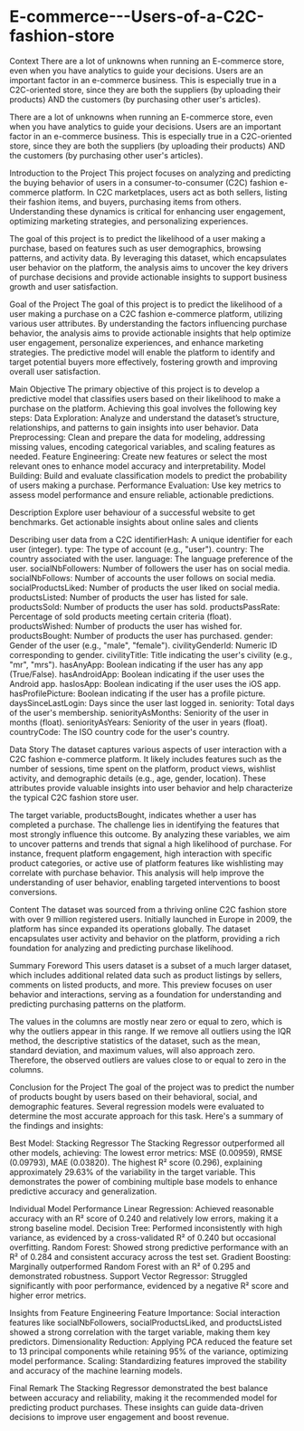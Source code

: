 # E-commerce---Users-of-a-C2C-fashion-store
Context
There are a lot of unknowns when running an E-commerce store, even when you have analytics to guide your decisions. Users are an important factor in an e-commerce business. This is especially true in a C2C-oriented store, since they are both the suppliers (by uploading their products) AND the customers (by purchasing other user's articles).

There are a lot of unknowns when running an E-commerce store, even when you have analytics to guide your decisions. Users are an important factor in an e-commerce business. This is especially true in a C2C-oriented store, since they are both the suppliers (by uploading their products) AND the customers (by purchasing other user's articles).

Introduction to the Project
This project focuses on analyzing and predicting the buying behavior of users in a consumer-to-consumer (C2C) fashion e-commerce platform. In C2C marketplaces, users act as both sellers, listing their fashion items, and buyers, purchasing items from others. Understanding these dynamics is critical for enhancing user engagement, optimizing marketing strategies, and personalizing experiences.

The goal of this project is to predict the likelihood of a user making a purchase, based on features such as user demographics, browsing patterns, and activity data. By leveraging this dataset, which encapsulates user behavior on the platform, the analysis aims to uncover the key drivers of purchase decisions and provide actionable insights to support business growth and user satisfaction.

Goal of the Project
The goal of this project is to predict the likelihood of a user making a purchase on a C2C fashion e-commerce platform, utilizing various user attributes. By understanding the factors influencing purchase behavior, the analysis aims to provide actionable insights that help optimize user engagement, personalize experiences, and enhance marketing strategies. The predictive model will enable the platform to identify and target potential buyers more effectively, fostering growth and improving overall user satisfaction.

Main Objective
The primary objective of this project is to develop a predictive model that classifies users based on their likelihood to make a purchase on the platform. Achieving this goal involves the following key steps:
Data Exploration: Analyze and understand the dataset’s structure, relationships, and patterns to gain insights into user behavior.
Data Preprocessing: Clean and prepare the data for modeling, addressing missing values, encoding categorical variables, and scaling features as needed.
Feature Engineering: Create new features or select the most relevant ones to enhance model accuracy and interpretability.
Model Building: Build and evaluate classification models to predict the probability of users making a purchase.
Performance Evaluation: Use key metrics to assess model performance and ensure reliable, actionable predictions.

Description
Explore user behaviour of a successful website to get benchmarks. Get actionable insights about online sales and clients

Describing user data from a C2C
identifierHash: A unique identifier for each user (integer).
type: The type of account (e.g., "user").
country: The country associated with the user.
language: The language preference of the user.
socialNbFollowers: Number of followers the user has on social media.
socialNbFollows: Number of accounts the user follows on social media.
socialProductsLiked: Number of products the user liked on social media.
productsListed: Number of products the user has listed for sale.
productsSold: Number of products the user has sold.
productsPassRate: Percentage of sold products meeting certain criteria (float).
productsWished: Number of products the user has wished for.
productsBought: Number of products the user has purchased.
gender: Gender of the user (e.g., "male", "female").
civilityGenderId: Numeric ID corresponding to gender.
civilityTitle: Title indicating the user's civility (e.g., "mr", "mrs").
hasAnyApp: Boolean indicating if the user has any app (True/False).
hasAndroidApp: Boolean indicating if the user uses the Android app.
hasIosApp: Boolean indicating if the user uses the iOS app.
hasProfilePicture: Boolean indicating if the user has a profile picture.
daysSinceLastLogin: Days since the user last logged in.
seniority: Total days of the user's membership.
seniorityAsMonths: Seniority of the user in months (float).
seniorityAsYears: Seniority of the user in years (float).
countryCode: The ISO country code for the user's country.

Data Story
The dataset captures various aspects of user interaction with a C2C fashion e-commerce platform. It likely includes features such as the number of sessions, time spent on the platform, product views, wishlist activity, and demographic details (e.g., age, gender, location). These attributes provide valuable insights into user behavior and help characterize the typical C2C fashion store user.

The target variable, productsBought, indicates whether a user has completed a purchase. The challenge lies in identifying the features that most strongly influence this outcome. By analyzing these variables, we aim to uncover patterns and trends that signal a high likelihood of purchase. For instance, frequent platform engagement, high interaction with specific product categories, or active use of platform features like wishlisting may correlate with purchase behavior. This analysis will help improve the understanding of user behavior, enabling targeted interventions to boost conversions.

Content
The dataset was sourced from a thriving online C2C fashion store with over 9 million registered users. Initially launched in Europe in 2009, the platform has since expanded its operations globally. The dataset encapsulates user activity and behavior on the platform, providing a rich foundation for analyzing and predicting purchase likelihood.

Summary
Foreword
This users dataset is a subset of a much larger dataset, which includes additional related data such as product listings by sellers, comments on listed products, and more. This preview focuses on user behavior and interactions, serving as a foundation for understanding and predicting purchasing patterns on the platform.

The values in the columns are mostly near zero or equal to zero, which is why the outliers appear in this range. If we remove all outliers using the IQR method, the descriptive statistics of the dataset, such as the mean, standard deviation, and maximum values, will also approach zero. Therefore, the observed outliers are values close to or equal to zero in the columns.

Conclusion for the Project
The goal of the project was to predict the number of products bought by users based on their behavioral, social, and demographic features. Several regression models were evaluated to determine the most accurate approach for this task. Here's a summary of the findings and insights:

Best Model: Stacking Regressor
The Stacking Regressor outperformed all other models, achieving:
The lowest error metrics: MSE (0.00959), RMSE (0.09793), MAE (0.03820).
The highest R² score (0.296), explaining approximately 29.63% of the variability in the target variable.
This demonstrates the power of combining multiple base models to enhance predictive accuracy and generalization.

Individual Model Performance
Linear Regression:
Achieved reasonable accuracy with an R² score of 0.240 and relatively low errors, making it a strong baseline model.
Decision Tree:
Performed inconsistently with high variance, as evidenced by a cross-validated R² of 0.240 but occasional overfitting.
Random Forest:
Showed strong predictive performance with an R² of 0.284 and consistent accuracy across the test set.
Gradient Boosting:
Marginally outperformed Random Forest with an R² of 0.295 and demonstrated robustness.
Support Vector Regressor:
Struggled significantly with poor performance, evidenced by a negative R² score and higher error metrics.

Insights from Feature Engineering
Feature Importance: Social interaction features like socialNbFollowers, socialProductsLiked, and productsListed showed a strong correlation with the target variable, making them key predictors.
Dimensionality Reduction: Applying PCA reduced the feature set to 13 principal components while retaining 95% of the variance, optimizing model performance.
Scaling: Standardizing features improved the stability and accuracy of the machine learning models.

Final Remark
The Stacking Regressor demonstrated the best balance between accuracy and reliability, making it the recommended model for predicting product purchases. These insights can guide data-driven decisions to improve user engagement and boost revenue.
